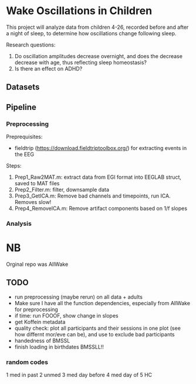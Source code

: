 # Wake Oscillations in Children

This project will analyze data from children 4-26, recorded before and after a night of sleep, to determine how oscillations change following sleep.

Research questions:
1. Do oscillation amplitudes decrease overnight, and does the decrease decrease with age, thus reflecting sleep homeostasis?
2. Is there an effect on ADHD?


## Datasets
###


## Pipeline

### Preprocessing

Preprequisites:
- fieldtrip (https://download.fieldtriptoolbox.org/) for extracting events in the EEG

Steps:

1. Prep1_Raw2MAT.m: extract data from EGI format into EEGLAB struct, saved to MAT files
2. Prep2_Filter.m: filter, downsample data
3. Prep3_GetICA.m: Remove bad channels and timepoints, run ICA. Removes slow! 
4. Prep4_RemoveICA.m: Remove artifact components based on 1/f slopes


### Analysis



# NB
Orginal repo was AllWake

## TODO
- run preprocessing (maybe rerun) on all data + adults
- Make sure I have all the function dependencies, especially from AllWake for preprocessing
- if time: run FOOOF, show change in slopes
- get Koffein metadata
- quality check: plot all participants and their sessions in one plot (see how differnt mor/eve can be), and use to exclude bad participants
- handedness of BMSSL
- finish loading in birthdates BMSSLL!!



### random codes
1 med in past
2 unmed
3 med day before
4 med day of
5 HC